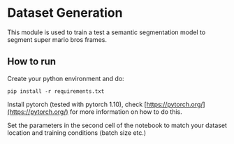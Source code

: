# Dataset Generation

This module is used to train a test a semantic segmentation model to segment super mario bros frames.

## How to run

Create your python environment and do:

    pip install -r requirements.txt

Install pytorch (tested with pytorch 1.10), check [https://pytorch.org/](https://pytorch.org/) for more information on how to do this.

Set the parameters in the second cell of the notebook to match your dataset location and training conditions (batch size etc.)


